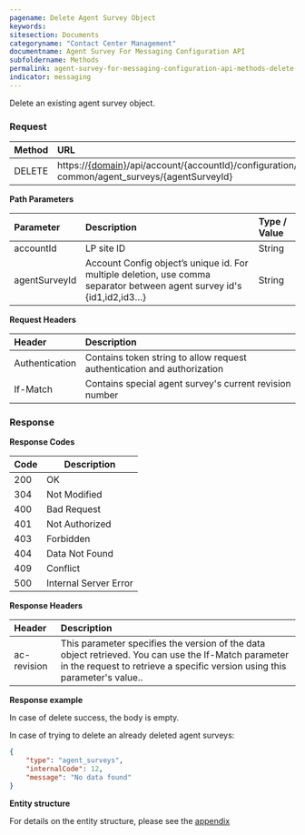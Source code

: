 ```yaml
---
pagename: Delete Agent Survey Object
keywords:
sitesection: Documents
categoryname: "Contact Center Management"
documentname: Agent Survey For Messaging Configuration API
subfoldername: Methods
permalink: agent-survey-for-messaging-configuration-api-methods-delete-agent-survey-object.html
indicator: messaging
---
```


Delete an existing agent survey object.

### Request

| Method | URL |
| :-------- | :------ |
| DELETE  | https://[{domain}](/agent-domain-domain-api.html)/api/account/{accountId}/configuration/ac-common/agent_surveys/{agentSurveyId}|

**Path Parameters**

|Parameter  |Description |  Type / Value |
|:----------- | :------------ | :--------------- |
| accountId | LP site ID | String  |
| agentSurveyId| Account Config object’s unique id. For multiple deletion, use comma separator between agent survey id's {id1,id2,id3…}| String|

**Request Headers**

| Header | Description |
|:-------- | :------------ |
| Authentication | Contains token string to allow request authentication and authorization |
| If-Match	| Contains special agent survey's current revision number|

### Response

**Response Codes**

| Code | Description           |
|------|-----------------------|
| 200  | OK                    |
| 304  | Not Modified          |
| 400  | Bad Request           |
| 401  | Not Authorized        |
| 403  | Forbidden             |
| 404  | Data Not Found        |
| 409  | Conflict              |
| 500  | Internal Server Error |

**Response Headers**

|Header|  Description|
|:-------|   :-----  |
|ac-revision|  This parameter specifies the version of the data object retrieved. You can use the If-Match parameter in the request to retrieve a specific version using this parameter's value..|

**Response example**

In case of delete success, the body is empty.

In case of trying to delete an already deleted agent surveys:

```json
{
    "type": "agent_surveys",
    "internalCode": 12,
    "message": "No data found"
}
```
**Entity structure**

For details on the entity structure, please see the [appendix](/agent-survey-for-messaging-configuration-api-appendix.html)